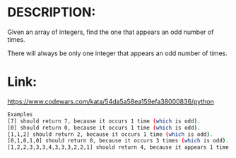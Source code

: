 # DESCRIPTION:
Given an array of integers, find the one that appears an odd number of times.

There will always be only one integer that appears an odd number of times.

# Link:
https://www.codewars.com/kata/54da5a58ea159efa38000836/python

``` bash
Examples
[7] should return 7, because it occurs 1 time (which is odd).
[0] should return 0, because it occurs 1 time (which is odd).
[1,1,2] should return 2, because it occurs 1 time (which is odd).
[0,1,0,1,0] should return 0, because it occurs 3 times (which is odd).
[1,2,2,3,3,3,4,3,3,3,2,2,1] should return 4, because it appears 1 time (which is odd).

```